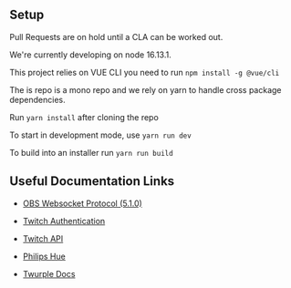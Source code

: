 ## Setup

Pull Requests are on hold until a CLA can be worked out.

We're currently developing on node 16.13.1.

This project relies on VUE CLI you need to run `npm install -g @vue/cli`

The is repo is a mono repo and we rely on yarn to handle cross package dependencies.

Run `yarn install` after cloning the repo

To start in development mode, use `yarn run dev`

To build into an installer run `yarn run build`

## Useful Documentation Links

-   [OBS Websocket Protocol (5.1.0)](https://github.com/obsproject/obs-websocket/blob/master/docs/generated/protocol.md)

-   [Twitch Authentication](https://dev.twitch.tv/docs/authentication)

*   [Twitch API](https://dev.twitch.tv/docs/api/)

-   [Philips Hue](https://developers.meethue.com/develop/get-started-2/)

-   [Twurple Docs](https://twurple.js.org/)
